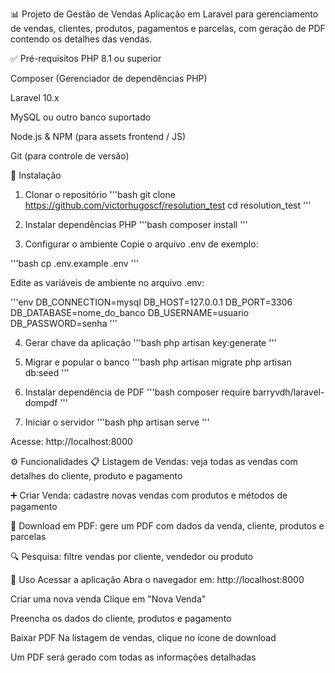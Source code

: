 📊 Projeto de Gestão de Vendas
Aplicação em Laravel para gerenciamento de vendas, clientes, produtos, pagamentos e parcelas, com geração de PDF contendo os detalhes das vendas.

✅ Pré-requisitos
PHP 8.1 ou superior

Composer (Gerenciador de dependências PHP)

Laravel 10.x

MySQL ou outro banco suportado

Node.js & NPM (para assets frontend / JS)

Git (para controle de versão)

🚀 Instalação
1. Clonar o repositório
'''bash
git clone https://github.com/victorhugoscf/resolution_test
cd resolution_test
'''

2. Instalar dependências PHP
'''bash
composer install
'''

3. Configurar o ambiente
Copie o arquivo .env de exemplo:

'''bash
cp .env.example .env
'''

Edite as variáveis de ambiente no arquivo .env:

'''env
DB_CONNECTION=mysql
DB_HOST=127.0.0.1
DB_PORT=3306
DB_DATABASE=nome_do_banco
DB_USERNAME=usuario
DB_PASSWORD=senha
'''

4. Gerar chave da aplicação
'''bash
php artisan key:generate
'''

5. Migrar e popular o banco
'''bash
php artisan migrate
php artisan db:seed
'''

6. Instalar dependência de PDF
'''bash
composer require barryvdh/laravel-dompdf
'''

7. Iniciar o servidor
'''bash
php artisan serve
'''

Acesse: http://localhost:8000

⚙️ Funcionalidades
📋 Listagem de Vendas: veja todas as vendas com detalhes do cliente, produto e pagamento

➕ Criar Venda: cadastre novas vendas com produtos e métodos de pagamento

📄 Download em PDF: gere um PDF com dados da venda, cliente, produtos e parcelas

🔍 Pesquisa: filtre vendas por cliente, vendedor ou produto

🧪 Uso
Acessar a aplicação
Abra o navegador em: http://localhost:8000

Criar uma nova venda
Clique em "Nova Venda"

Preencha os dados do cliente, produtos e pagamento

Baixar PDF
Na listagem de vendas, clique no ícone de download

Um PDF será gerado com todas as informações detalhadas

